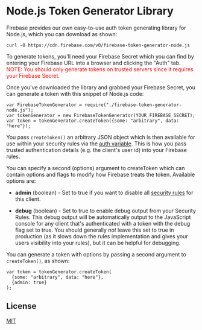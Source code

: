 # Node.js Token Generator Library

Firebase provides our own easy-to-use auth token generating library for Node.js, 
which you can download as shown:

    curl -O https://cdn.firebase.com/v0/firebase-token-generator-node.js

To generate tokens, you'll need your Firebase Secret which you can find by 
entering your Firebase URL into a browser and clicking the "Auth" tab.
<span style="color:red">NOTE: You should only generate tokens on trusted 
servers since it requires your Firebase Secret.</span>

Once you've downloaded the library and grabbed your Firebase Secret, you can 
generate a token with this snippet of Node.js code:

    var FirebaseTokenGenerator = require("./firebase-token-generator-node.js");
    var tokenGenerator = new FirebaseTokenGenerator(YOUR_FIREBASE_SECRET);
    var token = tokenGenerator.createToken({some: "arbitrary", data: "here"});

You pass `createToken()` an arbitrary JSON object which is then available for 
use within your security rules via the [auth variable](https://www.firebase.com/docs/security/rule-expressions/auth.html).
This is how you pass trusted authentication details (e.g. the client's user 
id) into your Firebase rules.

You can specify a second (options) argument to createToken which can contain 
options and flags to modify how Firebase treats the token. Available options 
are:

* **admin** (boolean) - Set to true if you want to disable all
[security rules](https://www.firebase.com/docs/security/rule-expressions/index.html) for this client.

* **debug** (boolean) - Set to true to enable debug output from your Security 
Rules.  This debug output will be automatically output to the JavaScript 
console for any client that's authenticated with a token with the debug flag 
set to true.  You should generally <i>not</i> leave this set to true in 
production (as it slows down the rules implementation and gives your users 
visibility into your rules), but it can be helpful for debugging.

You can generate a token with options by passing a second argument to 
`createToken()`, as shown:

    var token = tokenGenerator.createToken(
      {some: "arbitrary", data: "here"},
      {admin: true}
    );

License
-------
[MIT](http://firebase.mit-license.org)
